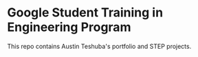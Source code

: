 # Google Student Training in Engineering Program

This repo contains Austin Teshuba's portfolio and STEP projects.